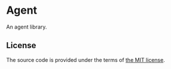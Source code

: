 # Agent

An agent library.



## License

The source code is provided under the terms of [the MIT license][license].

[license]:http://www.opensource.org/licenses/MIT
